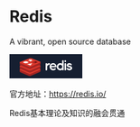 # Redis
A vibrant, open source database

  ![image-20221114205454976](\images\image-20221114205454976.png)

官方地址：https://redis.io/

Redis基本理论及知识的融会贯通



